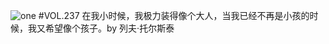 ![one](http://image.wufazhuce.com/FlSsJ_C9mXxiMk4c2-6yOanSiTWh)
#VOL.237
在我小时候，我极力装得像个大人，当我已经不再是小孩的时候，我又希望像个孩子。by 列夫·托尔斯泰